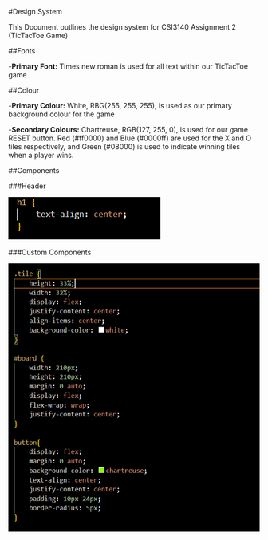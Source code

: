 #Design System

This Document outlines the design system for CSI3140 Assignment 2 (TicTacToe Game)

##Fonts

-**Primary Font:** Times new roman is used for all text within our TicTacToe game

##Colour

-**Primary Colour:** White, RBG(255, 255, 255), is used as our primary background colour for the game

-**Secondary Colours:** Chartreuse, RGB(127, 255, 0), is used for our game RESET button. 
Red (#ff0000) and Blue (#0000ff) are used for the X and O tiles respectively, and Green (#08000)
is used to indicate winning tiles when a player wins.

##Components

###Header

![Header](assets/design_system/header.png)

###Custom Components

![Components](assets/design_system/components.png)

